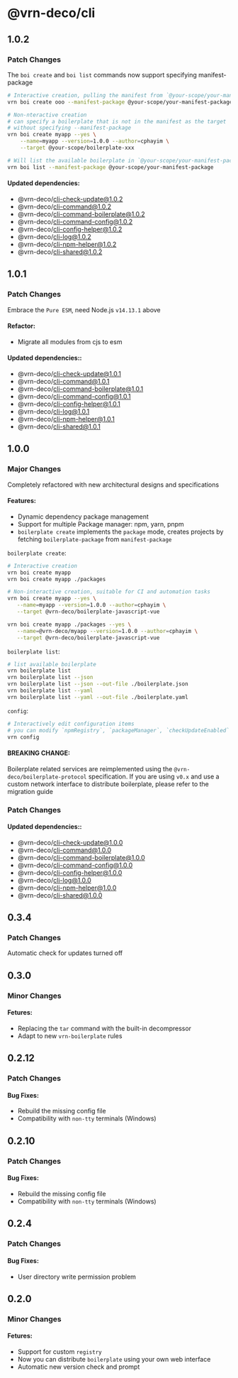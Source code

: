 # @vrn-deco/cli

## 1.0.2

### Patch Changes

The `boi create` and `boi list` commands now support specifying manifest-package

```sh
# Interactive creation, pulling the manifest from `@your-scope/your-manifest-package`
vrn boi create ooo --manifest-package @your-scope/your-manifest-package

# Non-nteractive creation
# can specify a boilerplate that is not in the manifest as the target
# without specifying --manifest-package
vrn boi create myapp --yes \
    --name=myapp --version=1.0.0 --author=cphayim \
    --target @your-scope/boilerplate-xxx

# Will list the available boilerplate in `@your-scope/your-manifest-package`
vrn boi list --manifest-package @your-scope/your-manifest-package
```

#### Updated dependencies:

- @vrn-deco/cli-check-update@1.0.2
- @vrn-deco/cli-command@1.0.2
- @vrn-deco/cli-command-boilerplate@1.0.2
- @vrn-deco/cli-command-config@1.0.2
- @vrn-deco/cli-config-helper@1.0.2
- @vrn-deco/cli-log@1.0.2
- @vrn-deco/cli-npm-helper@1.0.2
- @vrn-deco/cli-shared@1.0.2

## 1.0.1

### Patch Changes

Embrace the `Pure ESM`, need Node.js `v14.13.1` above

#### Refactor:

- Migrate all modules from cjs to esm

#### Updated dependencies::

- @vrn-deco/cli-check-update@1.0.1
- @vrn-deco/cli-command@1.0.1
- @vrn-deco/cli-command-boilerplate@1.0.1
- @vrn-deco/cli-command-config@1.0.1
- @vrn-deco/cli-config-helper@1.0.1
- @vrn-deco/cli-log@1.0.1
- @vrn-deco/cli-npm-helper@1.0.1
- @vrn-deco/cli-shared@1.0.1

## 1.0.0

### Major Changes

Completely refactored with new architectural designs and specifications

#### Features:

- Dynamic dependency package management
- Support for multiple Package manager: npm, yarn, pnpm
- `boilerplate create` implements the `package` mode, creates projects by fetching `boilerplate-package` from `manifest-package`

`boilerplate create`:

```sh
# Interactive creation
vrn boi create myapp
vrn boi create myapp ./packages

# Non-interactive creation, suitable for CI and automation tasks
vrn boi create myapp --yes \
   --name=myapp --version=1.0.0 --author=cphayim \
   --target @vrn-deco/boilerplate-javascript-vue

vrn boi create myapp ./packages --yes \
   --name=@vrn-deco/myapp --version=1.0.0 --author=cphayim \
   --target @vrn-deco/boilerplate-javascript-vue
```

`boilerplate list`:

```sh
# list available boilerplate
vrn boilerplate list
vrn boilerplate list --json
vrn boilerplate list --json --out-file ./boilerplate.json
vrn boilerplate list --yaml
vrn boilerplate list --yaml --out-file ./boilerplate.yaml
```

`config`:

```sh
# Interactively edit configuration items
# you can modify `npmRegistry`, `packageManager`, `checkUpdateEnabled`
vrn config
```

#### BREAKING CHANGE:

Boilerplate related services are reimplemented using the `@vrn-deco/boilerplate-protocol` specification. If you are using `v0.x` and use a custom network interface to distribute boilerplate, please refer to the migration guide

### Patch Changes

#### Updated dependencies::

- @vrn-deco/cli-check-update@1.0.0
- @vrn-deco/cli-command@1.0.0
- @vrn-deco/cli-command-boilerplate@1.0.0
- @vrn-deco/cli-command-config@1.0.0
- @vrn-deco/cli-config-helper@1.0.0
- @vrn-deco/cli-log@1.0.0
- @vrn-deco/cli-npm-helper@1.0.0
- @vrn-deco/cli-shared@1.0.0

## 0.3.4

### Patch Changes

Automatic check for updates turned off

## 0.3.0

### Minor Changes

#### Fetures:

- Replacing the `tar` command with the built-in decompressor
- Adapt to new `vrn-boilerplate` rules

## 0.2.12

### Patch Changes

#### Bug Fixes:

- Rebuild the missing config file
- Compatibility with `non-tty` terminals (Windows)

## 0.2.10

### Patch Changes

#### Bug Fixes:

- Rebuild the missing config file
- Compatibility with `non-tty` terminals (Windows)

## 0.2.4

### Patch Changes

#### Bug Fixes:

- User directory write permission problem

## 0.2.0

### Minor Changes

#### Fetures:

- Support for custom `registry`
- Now you can distribute `boilerplate` using your own web interface
- Automatic new version check and prompt
